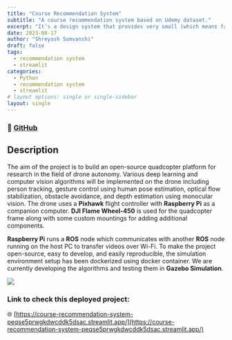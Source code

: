 ```yaml
---
title: "Course Recommendation System"
subtitle: "A course recommendation system based on Udemy dataset."
excerpt: "It’s a design system that provides very small (which means fast) CSS modules that you can use in your HTML."
date: 2023-08-17
author: "Shreyash Somvanshi"
draft: false
tags:
  - recommendation system
  - streamlit
categories:
  - Python
  - recommendation system
  - streamlit
# layout options: single or single-sidebar
layout: single
---
```



### 🔗 [GitHub](https://github.com/OpenQuad-RMI/openquad)

## Description

The aim of the project is to build an open-source quadcopter platform for research in the field of drone autonomy. Various deep learning and computer vision algorithms will be implemented on the drone including person tracking, gesture control using human pose estimation, optical flow stabilization, obstacle avoidance, and depth estimation using monocular vision. The drone uses a **Pixhawk** flight controller with **Raspberry Pi** as a companion computer. **DJI Flame Wheel-450** is used for the quadcopter frame along with some custom mountings for adding additional components.

**Raspberry Pi** runs a **ROS** node which communicates with another **ROS** node running on the host PC to transfer videos over Wi-Fi. To make the project open-source, easy to develop, and easily reproducible, the simulation environment setup has been dockerized using docker container. We are currently developing the algorithms and testing them in **Gazebo Simulation**.

![](/projects/sample-proj/img1.jpg)

### Link to check this deployed project: 

🌐 [https://course-recommendation-system-peqse5prwgkdwcddk5dsac.streamlit.app/](https://course-recommendation-system-peqse5prwgkdwcddk5dsac.streamlit.app/)
